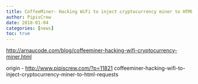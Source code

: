 ```yaml
---
title: CoffeeMiner- Hacking WiFi to inject cryptocurrency miner to HTML requests
author: PipisCrew
date: 2018-01-04
categories: [news]
toc: true
---
```


http://arnaucode.com/blog/coffeeminer-hacking-wifi-cryptocurrency-miner.html

origin - http://www.pipiscrew.com/?p=11821 coffeeminer-hacking-wifi-to-inject-cryptocurrency-miner-to-html-requests